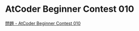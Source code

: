 AtCoder Beginner Contest 010
===

[問題 - AtCoder Beginner Contest 010](https://atcoder.jp/contests/abc010/tasks)
